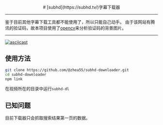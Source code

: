 <div align="center">
# [subhd](https://subhd.tv/)字幕下载器
</div>

---
鉴于目前其他字幕下载工具都不能使用了，所以只能自己动手。
由于该网站有腾讯的验证码，故本项目使用了[opencv](https://opencv.org/)来分析验证码的背景图片。

---


[![asciicast](https://asciinema.org/a/OVpalSsonEw1DgDMsmzgXN0pO.svg)](https://asciinema.org/a/OVpalSsonEw1DgDMsmzgXN0pO)

## 使用方法
```bash
git clone https://github.com/@zhea55/subhd-downloader.git
cd subhd-downloader
npm link
```
在视频所在的目录中运行<code>subhd-dl</code>



## 已知问题
目前下载器只会抓取搜索结果第一页的数据。




